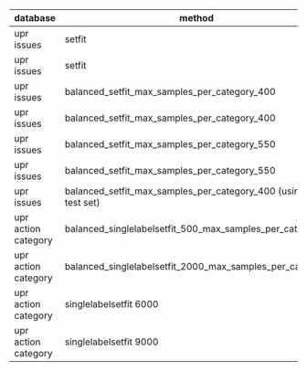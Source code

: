 | database            | method                                                             | steps | f1     |
|---------------------|--------------------------------------------------------------------|-------|--------|
| upr issues          | setfit                                                             | 6000  | 74.95% |
| upr issues          | setfit                                                             | 9000  | 75.98% |
| upr issues          | balanced_setfit_max_samples_per_category_400                       | 6000  | 76.11% |
| upr issues          | balanced_setfit_max_samples_per_category_400                       | 9000  | 77.00% |
| upr issues          | balanced_setfit_max_samples_per_category_550                       | 6000  | 77.48% |
| upr issues          | balanced_setfit_max_samples_per_category_550                       | 9000  | 78.40% |
| upr issues          | balanced_setfit_max_samples_per_category_400 (using also test set) | 6000  | 82.07% |
| upr action category | balanced_singlelabelsetfit_500_max_samples_per_category            | 6000  | 84.12% |
| upr action category | balanced_singlelabelsetfit_2000_max_samples_per_category           | 6000  | 86.29% |
| upr action category | singlelabelsetfit  6000                                            | 6000  | 87.79% |
| upr action category | singlelabelsetfit  9000                                            | 9000  | 87.80% |